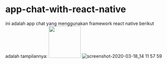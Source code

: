 # app-chat-with-react-native


ini adalah app chat yang menggunakan framework react native berikut adalah tampilannya:
<img src="https://user-images.githubusercontent.com/52729176/77025764-8a1ec400-69c4-11ea-9493-17f7b4c8639c.png" width="100">
![screenshot-2020-03-18_14 11 57 59](https://user-images.githubusercontent.com/52729176/77025764-8a1ec400-69c4-11ea-9493-17f7b4c8639c.png)

